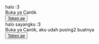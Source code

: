 
<html lang="en">
<head>
    <meta charset="UTF-8">
    <meta http-equiv="X-UA-Compatible" content="IE=edge">
    <meta name="viewport" content="width=device-width, initial-scale=1.0">
    <link rel="stylesheet" href="style.css">
    <link rel="icon" href="img/flowers.png" type="image/x-icon">
    <title>Buat Aliya</title>
</head>
<body>
    <div class="greetings">
        <span>halo :3</span>
    </div>
    <div class="description">
        <span>Buka ya Cantik</span>
    </div>
    <div class="button">
        <button>
            <a href="./BuatKamu/flower.html">Teken ae</a>
        </button>
    </div>
</body>
</html>
<!DOCTYPE html>
<html lang="en">
<head>
    <meta charset="UTF-8">
    <meta http-equiv="X-UA-Compatible" content="IE=edge">
    <meta name="viewport" content="width=device-width, initial-scale=1.0">
    <link rel="stylesheet" href="style.css">
    <link rel="icon" href="img/flowers.png" type="image/x-icon">
    <title>Buat Aliya</title>
</head>
<body>
    <div class="greetings">
        <span>halo sayangku :3</span>
    </div>
    <div class="description">
        <span>Buka ya Cantik, aku udah pusing2 buatnya</span>
    </div>
    <div class="button">
        <button>
            <a href="./BuatKamu/flower.html">Teken ae</a>
        </button>
    </div>
</body>
</html>
